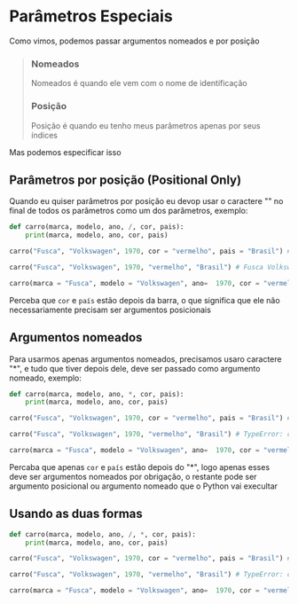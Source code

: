 # **Parâmetros Especiais**

Como vimos, podemos passar argumentos nomeados e por posição

> ### Nomeados
>
> Nomeados é quando ele vem com o nome de identificação
>
> ### Posição
>
> Posição é quando eu tenho meus parâmetros apenas por seus índices

Mas podemos especificar isso

## Parâmetros por posição (Positional Only)

Quando eu quiser parâmetros por posição eu devop usar o caractere "\" no final de todos os parâmetros como um dos parâmetros, exemplo:

```py
def carro(marca, modelo, ano, /, cor, pais):
    print(marca, modelo, ano, cor, pais)

carro("Fusca", "Volkswagen", 1970, cor = "vermelho", pais = "Brasil") # Fusca Volkswagen 1970 vermelho Brasil

carro("Fusca", "Volkswagen", 1970, "vermelho", "Brasil") # Fusca Volkswagen 1970 vermelho Brasil

carro(marca = "Fusca", modelo = "Volkswagen", ano=  1970, cor = "vermelho", pais = "Brasil") # TypeError: carro() got some positional-only arguments passed as keyword arguments: 'marca, modelo, ano'
```

Perceba que `cor` e `país` estão depois da barra, o que significa que ele não necessariamente precisam ser argumentos posicionais

## Argumentos nomeados

Para usarmos apenas argumentos nomeados, precisamos usaro caractere "\*", e tudo que tiver depois dele, deve ser passado como argumento nomeado, exemplo:

```py
def carro(marca, modelo, ano, *, cor, pais):
    print(marca, modelo, ano, cor, pais)

carro("Fusca", "Volkswagen", 1970, cor = "vermelho", pais = "Brasil") # Fusca Volkswagen 1970 vermelho Brasil

carro("Fusca", "Volkswagen", 1970, "vermelho", "Brasil") # TypeError: carro() takes 3 positional arguments but 5 were given

carro(marca = "Fusca", modelo = "Volkswagen", ano=  1970, cor = "vermelho", pais = "Brasil") # Fusca Volkswagen 1970 vermelho Brasil
```

Percaba que apenas `cor` e `país` estão depois do "\*", logo apenas esses deve ser argumentos nomeados por obrigação, o restante pode ser argumento posicional ou argumento nomeado que o Python vai execultar

## Usando as duas formas

```py
def carro(marca, modelo, ano, /, *, cor, pais):
    print(marca, modelo, ano, cor, pais)

carro("Fusca", "Volkswagen", 1970, cor = "vermelho", pais = "Brasil") # Fusca Volkswagen 1970 vermelho Brasil

carro("Fusca", "Volkswagen", 1970, "vermelho", "Brasil") # TypeError: carro() takes 3 positional arguments but 5 were given

carro(marca = "Fusca", modelo = "Volkswagen", ano=  1970, cor = "vermelho", pais = "Brasil") # TypeError: carro() takes 3 positional arguments but 5 were given
```
